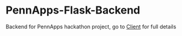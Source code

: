 # PennApps-Flask-Backend
Backend for PennApps hackathon project, go to [Client](https://github.com/shaziwnl/pennapps-client) for full details
